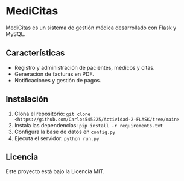 # MediCitas

MediCitas es un sistema de gestión médica desarrollado con Flask y MySQL.

## Características
- Registro y administración de pacientes, médicos y citas.
- Generación de facturas en PDF.
- Notificaciones y gestión de pagos.

## Instalación
1. Clona el repositorio: `git clone <https://github.com/Carlos545225/Actividad-2-FLASK/tree/main>`
2. Instala las dependencias: `pip install -r requirements.txt`
3. Configura la base de datos en `config.py`
4. Ejecuta el servidor: `python run.py`

## Licencia
Este proyecto está bajo la Licencia MIT.
